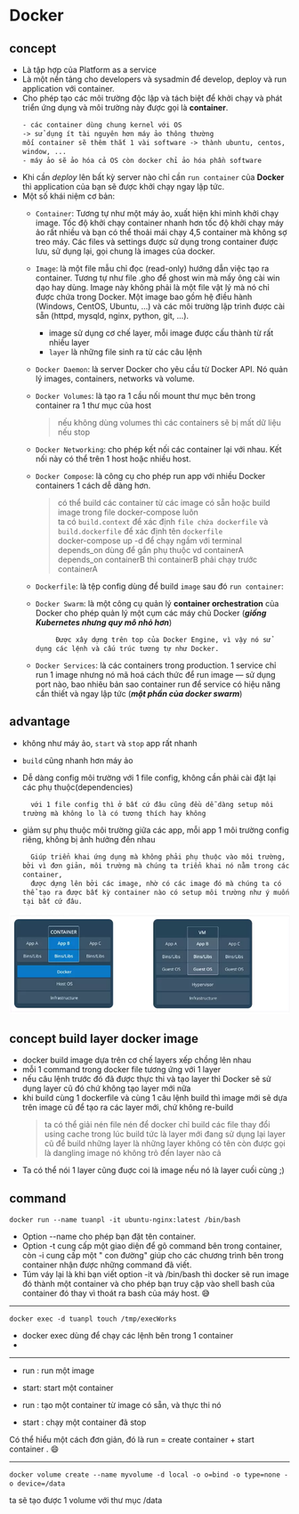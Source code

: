 # Docker

## concept

* Là tập hợp của Platform as a service
* Là một nền tảng cho developers và sysadmin để develop, deploy và run application với container.
* Cho phép tạo các môi trường độc lập và tách biệt để khởi chạy và phát triển ứng dụng và môi trường này được gọi là **container**.
    ````
    - các container dùng chung kernel với OS
    -> sử dụng ít tài nguyên hơn máy ảo thông thường
    mối container sẽ thêm thắt 1 vài software -> thành ubuntu, centos, window, ...
    - máy ảo sẽ ảo hóa cả OS còn docker chỉ ảo hóa phần software
    ````
* Khi cần _deploy_ lên bất kỳ server nào chỉ cần `run container` của **Docker** thì application của bạn sẽ được khởi
  chạy ngay lập tức.
* Một số khái niệm cơ bản:
    - `Container`: Tương tự như một máy ảo, xuất hiện khi mình khởi chạy image. Tốc độ khởi chạy container nhanh hơn tốc
      độ khởi chạy máy ảo rất nhiều và bạn có thể thoải mái chạy 4,5 container mà không sợ treo máy. Các files và
      settings được sử dụng trong container được lưu, sử dụng lại, gọi chung là images của docker.

    - `Image`: là một file mẫu chỉ đọc (read-only) hướng dẫn việc tạo ra container. Tương tự như file .gho để ghost win
      mà
      mấy ông cài win dạo hay dùng. Image này không phải là một file vật
      lý mà nó chỉ được chứa trong Docker. Một image bao gồm hệ điều hành (Windows, CentOS, Ubuntu, …) và các môi trường
      lập trình được cài sẵn (httpd, mysqld, nginx, python, git, …).

        + image sử dụng cơ chế layer, mỗi image được cấu thành từ rất nhiều layer
        + `layer` là những file sinh ra từ các câu lệnh

    - `Docker Daemon`: là server Docker cho yêu cầu từ Docker API. Nó quản lý images, containers, networks và volume.
    - `Docker Volumes`: là tạo ra 1 cầu nối mount thư mục bên trong container ra 1 thư mục của host
      > nếu không dùng volumes thì các containers sẽ bị mất dữ liệu nếu stop
    - `Docker Networking`: cho phép kết nối các container lại với nhau. Kết nối này có thể trên 1 host hoặc nhiều host.
    - `Docker Compose`: là công cụ cho phép run app với nhiều Docker containers 1 cách dễ dàng hơn.
      > có thể build các container từ các image có sẵn hoặc build image trong file docker-compose luôn <br/>
        ta có `build.context` để xác định `file chứa dockerfile` và `build.dockerfile` để xác định tên `dockerfile`<br>
      > docker-compose up -d <name-image> để chạy ngầm với terminal <br>
      > depends_on dùng để gắn phụ thuộc vd containerA depends_on containerB thì containerB phải chạy trước containerA

    - `Dockerfile`: là tệp config dùng để build `image` sau đó `run container`:

    - `Docker Swarm`: là một công cụ quản lý **container orchestration** của Docker cho phép quản lý một cụm các máy chủ
      Docker (**_giống Kubernetes nhưng quy mô nhỏ hơn_**)

      ````
           Được xây dựng trên top của Docker Engine, vì vậy nó sử dụng các lệnh và cấu trúc tương tự như Docker.
      ````

    - `Docker Services`: là các containers trong production. 1 service chỉ run 1 image nhưng nó mã hoá cách thức để run
      image — sử dụng port nào, bao nhiêu bản sao container run để service có hiệu năng cần thiết và ngay lập tức 
      (**_một phần của docker swarm_**)
      

## advantage

* không như máy ảo, `start` và `stop` app rất nhanh
* `build` cũng nhanh hơn máy ảo
* Dễ dàng config môi trường với 1 file config, không cần phải cài đặt lại các phụ thuộc(dependencies)

        với 1 file config thì ở bất cứ đâu cũng đều dễ dàng setup môi trường mà không lo là có tương thích hay không

* giảm sự phụ thuộc môi trường giữa các app, mỗi app 1 môi trường config riêng, không bị ảnh hưởng đến nhau

        Giúp triển khai ứng dụng mà không phải phụ thuộc vào môi trường, bởi vì đơn giản, môi trường mà chúng ta triển khai nó nằm trong các container, 
        được dựng lên bởi các image, nhờ có các image đó mà chúng ta có thể tạo ra được bất kỳ container nào có setup môi trường như ý muốn tại bất cứ đâu.

![dockervm](../../image/docker_vm.webp)

## concept build layer docker image

* docker build image dựa trên cơ chế layers xếp chồng lên nhau
* mỗi 1 command trong docker file tương ứng với 1 layer
* nếu câu lệnh trước đó đã được thực thi và tạo layer thì Docker sẽ sử dụng layer cũ đó chứ không tạo layer mới nữa
* khi build cùng 1 dockerfile và cùng 1 câu lệnh build thì image mới sẽ dựa trên image cũ để tạo ra các layer mới, chứ không re-build
    > ta có thể giải nén file nén để docker chỉ build các file thay đổi
    > using cache trong lúc build tức là layer mới đang sử dụng lại layer cũ để build
    > những layer <none> là những layer không có tên còn được gọi là dangling image nó không trỏ đến layer nào cả
* Ta có thể nói 1 layer cũng đuợc coi là image nếu nó là layer cuối cùng ;)


## command

````
docker run --name tuanpl -it ubuntu-nginx:latest /bin/bash
````

- Option --name cho phép bạn đặt tên container.
- Option -t cung cấp một giao diện để gõ command bên trong container, còn -i cung cấp một " con đường" giúp cho các
  chương trình bên trong container nhận được những command đã viết.
- Túm váy lại là khi bạn viết option -it và /bin/bash thì docker sẽ run image đó thành một container và cho phép bạn
  truy cập vào shell bash của container đó thay vì thoát ra bash của máy host. 😅
---

````
docker exec -d tuanpl touch /tmp/execWorks
````

- docker exec dùng để chạy các lệnh bên trong 1 container
- 
---

- run : run một image

- start: start một container

- run : tạo một container từ image có sẵn, và thực thi nó

- start : chạy một container đã stop

Có thể hiểu một cách đơn giản, đó là run = create container + start container . 😄

---

````
docker volume create --name myvolume -d local -o o=bind -o type=none -o device=/data
````
ta sẽ tạo được 1 volume với thư mục /data